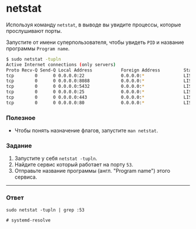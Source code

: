 # netstat

Используя команду `netstat`, в выводе вы увидите процессы, которые прослушивают порты.

Запустите от имени суперпользователя, чтобы увидеть `PID` и название программы `Program name`.

```bash
$ sudo netstat -tupln
Active Internet connections (only servers)
Proto Recv-Q Send-Q Local Address           Foreign Address         State       PID/Program name
tcp        0      0 0.0.0.0:22              0.0.0.0:*               LISTEN      88592/sshd
tcp        0      0 0.0.0.0:8088            0.0.0.0:*               LISTEN      68131/python
tcp        0      0 0.0.0.0:5432            0.0.0.0:*               LISTEN      121934/postgres
tcp        0      0 0.0.0.0:25              0.0.0.0:*               LISTEN      1262/master
tcp        0      0 0.0.0.0:443             0.0.0.0:*               LISTEN      113832/nginx: worke
tcp        0      0 0.0.0.0:80              0.0.0.0:*               LISTEN      113832/nginx: worke
```

### Полезное

- Чтобы понять назначение флагов, запустите `man netstat`.

### Задание

1. Запустите у себя `netstat -tupln`.
2. Найдите сервис который работает на порту `53`.
3. Отправьте название программы (англ. "Program name") этого сервиса.

---

### Ответ

```
sudo netstat -tupln | grep :53

# systemd-resolve
```